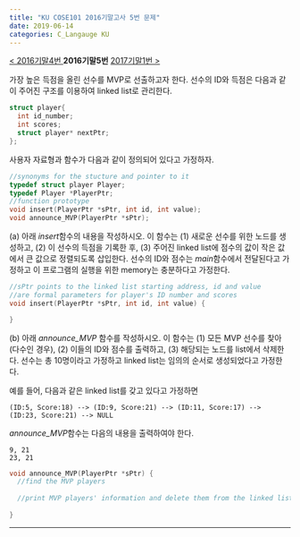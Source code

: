 ```yaml
---
title: "KU COSE101 2016기말고사 5번 문제"
date: 2019-06-14
categories: C_Langauge KU
---
```


[< 2016기말4번 ](https://detegice.github.io/COSE101-2016Final-Pro4)
 **2016기말5번** 
[ 2017기말1번 >](https://detegice.github.io/COSE101-2017Final-Pro1)

가장 높은 득점을 올린 선수를 MVP로 선출하고자 한다.
선수의 ID와 득점은 다음과 같이 주어진 구조를 이용하여 linked list로 관리한다.

~~~c
struct player{
  int id_number;
  int scores;
  struct player* nextPtr;
};
~~~

사용자 자료형과 함수가 다음과 같이 정의되어 있다고 가정하자.

~~~c
//synonyms for the stucture and pointer to it
typedef struct player Player;
typedef Player *PlayerPtr;
//function prototype
void insert(PlayerPtr *sPtr, int id, int value);
void announce_MVP(PlayerPtr *sPtr);
~~~

(a) 아래 *insert*함수의 내용을 작성하시오. 이 함수는 (1) 새로운 선수를 위한 노드를 생성하고, (2) 이 선수의 득점을 기록한 후, 
(3) 주어진 linked list에 점수의 값이 작은 값에서 큰 값으로 정렬되도록 삽입한다.
선수의 ID와 점수는 *main*함수에서 전달된다고 가정하고 이 프로그램의 실행을 위한 memory는 충분하다고 가정한다.

~~~c
//sPtr points to the linked list starting address, id and value
//are formal parameters for player's ID number and scores
void insert(PlayerPtr *sPtr, int id, int value) {

}
~~~

(b) 아래 *announce_MVP* 함수를 작성하시오. 이 함수는 (1) 모든 MVP 선수를 찾아 (다수인 경우), 
(2) 이들의 ID와 점수를 출력하고, (3) 해당되는 노드를 list에서 삭제한다. 
선수는 총 10명이라고 가정하고 linked list는 임의의 순서로 생성되었다고 가정한다.

예를 들어, 다음과 같은 linked list를 갖고 있다고 가정하면
```
(ID:5, Score:18) --> (ID:9, Score:21) --> (ID:11, Score:17) --> (ID:23, Score:21) --> NULL
```
*announce_MVP*함수는 다음의 내용을 출력하여야 한다.
```
9, 21
23, 21
```

~~~c
void announce_MVP(PlayerPtr *sPtr) {
  //find the MVP players
  
  //print MVP players' information and delete them from the linked list
  
}
~~~

***

